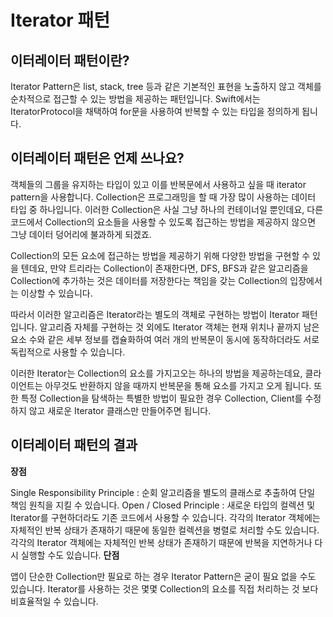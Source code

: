 # Iterator 패턴

## **이터레이터 패턴이란?**

Iterator Pattern은 list, stack, tree 등과 같은 기본적인 표현을 노출하지 않고 객체를 순차적으로 접근할 수 있는 방법을 제공하는 패턴입니다. Swift에서는 IteratorProtocol을 채택하여 for문을 사용하여 반복할 수 있는 타입을 정의하게 됩니다.

## **이터레이터 패턴은 언제 쓰나요?**

객체들의 그룹을 유지하는 타입이 있고 이를 반복문에서 사용하고 싶을 때 iterator pattern을 사용합니다. Collection은 프로그래밍을 할 때 가장 많이 사용하는 데이터 타입 중 하나입니다. 이러한 Collection은 사실 그냥 하나의 컨테이너일 뿐인데요, 다른 코드에서 Collection의 요소들을 사용할 수 있도록 접근하는 방법을 제공하지 않으면 그냥 데이터 덩어리에 불과하게 되겠죠.

 

Collection의 모든 요소에 접근하는 방법을 제공하기 위해 다양한 방법을 구현할 수 있을 텐데요, 만약 트리라는 Collection이 존재한다면, DFS, BFS과 같은 알고리즘을 Collection에 추가하는 것은 데이터를 저장한다는 책임을 갖는 Collection의 입장에서는 이상할 수 있습니다.

 

따라서 이러한 알고리즘은 Iterator라는 별도의 객체로 구현하는 방법이 Iterator 패턴입니다. 알고리즘 자체를 구현하는 것 외에도 Iterator 객체는 현재 위치나 끝까지 남은 요소 수와 같은 세부 정보를 캡슐화하여 여러 개의 반복문이 동시에 동작하더라도 서로 독립적으로 사용할 수 있습니다.

 

이러한 Iterator는 Collection의 요소를 가지고오는 하나의 방법을 제공하는데요, 클라이언트는 아무것도 반환하지 않을 때까지 반복문을 통해 요소를 가지고 오게 됩니다. 또한 특정 Collection을 탐색하는 특별한 방법이 필요한 경우 Collection, Client를 수정하지 않고 새로운 Iterator 클래스만 만들어주면 됩니다.

## **이터레이터 패턴의 결과**
**장점**

Single Responsibility Principle : 순회 알고리즘을 별도의 클래스로 추출하여 단일 책임 원칙을 지킬 수 있습니다.
Open / Closed Principle : 새로운 타입의 컬렉션 및 Iterator를 구현하더라도 기존 코드에서 사용할 수 있습니다.
각각의 Iterator 객체에는 자체적인 반복 상태가 존재하기 때문에 동일한 컬렉션을 병렬로 처리할 수도 있습니다.
각각의 Iterator 객체에는 자체적인 반복 상태가 존재하기 때문에 반복을 지연하거나 다시 실행할 수도 있습니다.
**단점**

앱이 단순한 Collection만 필요로 하는 경우 Iterator Pattern은 굳이 필요 없을 수도 있습니다.
Iterator를 사용하는 것은 몇몇 Collection의 요소를 직접 처리하는 것 보다 비효율적일 수 있습니다.
